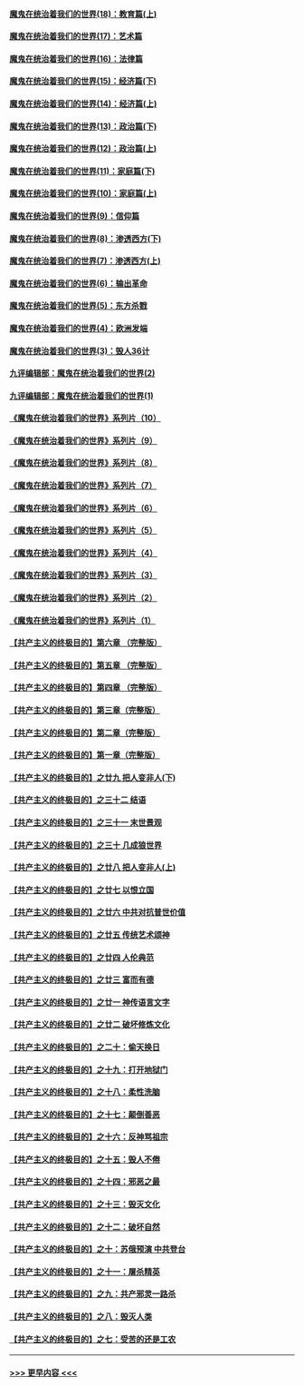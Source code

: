 #### [魔鬼在统治着我们的世界(18)：教育篇(上)](../pages/nsc422/n10526970.md?t=10261902) 
#### [魔鬼在统治着我们的世界(17)：艺术篇](../pages/nsc422/n10499093.md?t=10261902) 
#### [魔鬼在统治着我们的世界(16)：法律篇](../pages/nsc422/n10485969.md?t=10261902) 
#### [魔鬼在统治着我们的世界(15)：经济篇(下)](../pages/nsc422/n10469975.md?t=10261902) 
#### [魔鬼在统治着我们的世界(14)：经济篇(上)](../pages/nsc422/n10457370.md?t=10261902) 
#### [魔鬼在统治着我们的世界(13)：政治篇(下)](../pages/nsc422/n10448270.md?t=10261902) 
#### [魔鬼在统治着我们的世界(12)：政治篇(上)](../pages/nsc422/n10444576.md?t=10261902) 
#### [魔鬼在统治着我们的世界(11)：家庭篇(下)](../pages/nsc422/n10440961.md?t=10261902) 
#### [魔鬼在统治着我们的世界(10)：家庭篇(上)](../pages/nsc422/n10435448.md?t=10261902) 
#### [魔鬼在统治着我们的世界(9)：信仰篇](../pages/nsc422/n10432159.md?t=10261902) 
#### [魔鬼在统治着我们的世界(8)：渗透西方(下)](../pages/nsc422/n10429603.md?t=10261902) 
#### [魔鬼在统治着我们的世界(7)：渗透西方(上)](../pages/nsc422/n10426013.md?t=10261902) 
#### [魔鬼在统治着我们的世界(6)：输出革命](../pages/nsc422/n10421536.md?t=10261902) 
#### [魔鬼在统治着我们的世界(5)：东方杀戮](../pages/nsc422/n10417707.md?t=10261902) 
#### [魔鬼在统治着我们的世界(4)：欧洲发端](../pages/nsc422/n10414890.md?t=10261902) 
#### [魔鬼在统治着我们的世界(3)：毁人36计](../pages/nsc422/n10411583.md?t=10261902) 
#### [九评编辑部：魔鬼在统治着我们的世界(2)](../pages/nsc422/n10410036.md?t=10261902) 
#### [九评编辑部：魔鬼在统治着我们的世界(1)](../pages/nsc422/n10406825.md?t=10261902) 
#### [《魔鬼在统治着我们的世界》系列片（10）](../pages/nsc422/n12292670.md?t=10261902) 
#### [《魔鬼在统治着我们的世界》系列片（9）](../pages/nsc422/n12290859.md?t=10261902) 
#### [《魔鬼在统治着我们的世界》系列片（8）](../pages/nsc422/n12287445.md?t=10261902) 
#### [《魔鬼在统治着我们的世界》系列片（7）](../pages/nsc422/n12283425.md?t=10261902) 
#### [《魔鬼在统治着我们的世界》系列片（6）](../pages/nsc422/n12282314.md?t=10261902) 
#### [《魔鬼在统治着我们的世界》系列片（5）](../pages/nsc422/n12281419.md?t=10261902) 
#### [《魔鬼在统治着我们的世界》系列片（4）](../pages/nsc422/n12274024.md?t=10261902) 
#### [《魔鬼在统治着我们的世界》系列片（3）](../pages/nsc422/n12271322.md?t=10261902) 
#### [《魔鬼在统治着我们的世界》系列片（2）](../pages/nsc422/n12269049.md?t=10261902) 
#### [《魔鬼在统治着我们的世界》系列片（1）](../pages/nsc422/n12267575.md?t=10261902) 
#### [【共产主义的终极目的】第六章 （完整版）](../pages/nsc422/n11428913.md?t=10261902) 
#### [【共产主义的终极目的】第五章 （完整版）](../pages/nsc422/n11428912.md?t=10261902) 
#### [【共产主义的终极目的】第四章 （完整版）](../pages/nsc422/n11428907.md?t=10261902) 
#### [【共产主义的终极目的】第三章（完整版）](../pages/nsc422/n11428848.md?t=10261902) 
#### [【共产主义的终极目的】第二章（完整版）](../pages/nsc422/n11428831.md?t=10261902) 
#### [【共产主义的终极目的】第一章（完整版）](../pages/nsc422/n11417651.md?t=10261902) 
#### [【共产主义的终极目的】之廿九 把人变非人(下)](../pages/nsc422/n11344140.md?t=10261902) 
#### [【共产主义的终极目的】之三十二 结语](../pages/nsc422/n11360535.md?t=10261902) 
#### [【共产主义的终极目的】之三十一 末世景观](../pages/nsc422/n11351129.md?t=10261902) 
#### [【共产主义的终极目的】之三十 几成狼世界](../pages/nsc422/n11348280.md?t=10261902) 
#### [【共产主义的终极目的】之廿八 把人变非人(上)](../pages/nsc422/n11340492.md?t=10261902) 
#### [【共产主义的终极目的】之廿七 以恨立国](../pages/nsc422/n11336944.md?t=10261902) 
#### [【共产主义的终极目的】之廿六 中共对抗普世价值](../pages/nsc422/n11324785.md?t=10261902) 
#### [【共产主义的终极目的】之廿五 传统艺术颂神](../pages/nsc422/n11296396.md?t=10261902) 
#### [【共产主义的终极目的】之廿四 人伦典范](../pages/nsc422/n11296397.md?t=10261902) 
#### [【共产主义的终极目的】之廿三 富而有德](../pages/nsc422/n11283598.md?t=10261902) 
#### [【共产主义的终极目的】之廿一 神传语言文字](../pages/nsc422/n11263265.md?t=10261902) 
#### [【共产主义的终极目的】之廿二 破坏修炼文化](../pages/nsc422/n11245728.md?t=10261902) 
#### [【共产主义的终极目的】之二十：偷天换日](../pages/nsc422/n11238846.md?t=10261902) 
#### [【共产主义的终极目的】之十九：打开地狱门](../pages/nsc422/n11206376.md?t=10261902) 
#### [【共产主义的终极目的】之十八：柔性洗脑](../pages/nsc422/n11199994.md?t=10261902) 
#### [【共产主义的终极目的】之十七：颠倒善恶](../pages/nsc422/n11179782.md?t=10261902) 
#### [【共产主义的终极目的】之十六：反神骂祖宗](../pages/nsc422/n11166798.md?t=10261902) 
#### [【共产主义的终极目的】之十五：毁人不倦](../pages/nsc422/n11166792.md?t=10261902) 
#### [【共产主义的终极目的】之十四：邪恶之最](../pages/nsc422/n11150249.md?t=10261902) 
#### [【共产主义的终极目的】之十三：毁灭文化](../pages/nsc422/n11135227.md?t=10261902) 
#### [【共产主义的终极目的】之十二：破坏自然](../pages/nsc422/n11135214.md?t=10261902) 
#### [【共产主义的终极目的】之十：苏俄预演 中共登台](../pages/nsc422/n11118424.md?t=10261902) 
#### [【共产主义的终极目的】之十一：屠杀精英](../pages/nsc422/n11118442.md?t=10261902) 
#### [【共产主义的终极目的】之九：共产邪灵一路杀](../pages/nsc422/n11114139.md?t=10261902) 
#### [【共产主义的终极目的】之八：毁灭人类](../pages/nsc422/n11108503.md?t=10261902) 
#### [【共产主义的终极目的】之七：受苦的还是工农](../pages/nsc422/n11101809.md?t=10261902) 

----
#### [ >>> 更早内容 <<< ](../indexes/nsc422-earlier.md)
